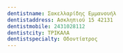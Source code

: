 ```yaml
---
dentistname: Σακελλαρίδης Εμμανουήλ
dentistaddress: Ασκληπιού 15 42131
dentistmobile: 2431028112
dentistcity: ΤΡΙΚΑΛΑ
dentistspecialty: Οδοντίατρος
---
```

